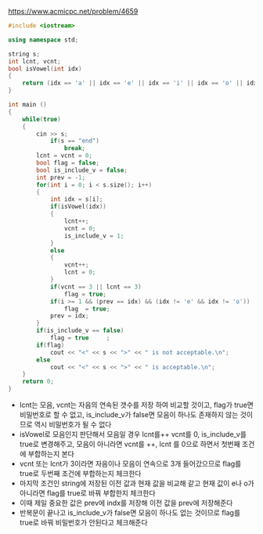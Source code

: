 https://www.acmicpc.net/problem/4659
```C++
#include <iostream>

using namespace std;  

string s;
int lcnt, vcnt;
bool isVowel(int idx)
{
    return (idx == 'a' || idx == 'e' || idx == 'i' || idx == 'o' || idx == 'u');
}

int main ()
{
    while(true)
    {
        cin >> s;
            if(s == "end")
                break;
        lcnt = vcnt = 0;
        bool flag = false;
        bool is_include_v = false;
        int prev = -1;
        for(int i = 0; i < s.size(); i++)
        {
            int idx = s[i];
            if(isVowel(idx))
            {
                lcnt++;
                vcnt = 0;
                is_include_v = 1;
            }
            else
            {
                vcnt++;
                lcnt = 0;
            }
            if(vcnt == 3 || lcnt == 3)
                flag = true;
            if(i >= 1 && (prev == idx) && (idx != 'e' && idx != 'o'))
                flag  = true;
            prev = idx;
        }  
        if(is_include_v == false)
            flag = true     ;
        if(flag)
            cout << "<" << s << ">" << " is not acceptable.\n";
        else
            cout << "<" << s << ">" << " is acceptable.\n";
    }
    return 0;
}
```
- lcnt는 모음, vcnt는 자음의 연속된 갯수를 저장 하여 비교할 것이고, flag가 true면 비밀번호로 할 수 없고, is_include_v가 false면 모음이 하나도 존재하지 않는 것이므로 역시 비밀번호가 될 수 없다
- isVowel로 모음인지 판단해서 모음일 경우 lcnt를++ vcnt를 0, is_include_v를 true로 변경해주고, 모음이 아니라면 vcnt를 ++, lcnt 를 0으로 하면서 첫번째 조건에 부합하는지 본다
- vcnt 또는 lcnt가 3이라면 자음이나 모음이 연속으로 3개 들어갔으므로 flag를 true로 두번째 조건에 부합하는지 체크한다
- 마지막 조건인 string에 저장된 이전 값과 현재 값을 비교해 같고 현재 값이 e나 o가 아니라면 flag를 true로 바꿔 부합한지 체크한다
- 이때 제일 중요한 값은 prev에 indx를 저장해 이전 값을 prev에 저장해준다
- 반복문이 끝나고 is_include_v가 false면 모음이 하나도 없는 것이므로 flag를 true로 바꿔 비밀번호가 안된다고 체크해준다